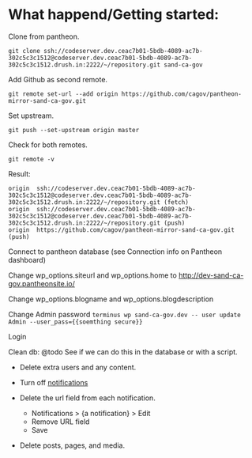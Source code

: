 # What happend/Getting started:

Clone from pantheon.

`git clone ssh://codeserver.dev.ceac7b01-5bdb-4089-ac7b-302c5c3c1512@codeserver.dev.ceac7b01-5bdb-4089-ac7b-302c5c3c1512.drush.in:2222/~/repository.git sand-ca-gov`

Add Github as second remote.

`git remote set-url --add origin https://github.com/cagov/pantheon-mirror-sand-ca-gov.git`

Set upstream.

`git push --set-upstream origin master`

Check for both remotes.

`git remote -v`

Result:

```
origin  ssh://codeserver.dev.ceac7b01-5bdb-4089-ac7b-302c5c3c1512@codeserver.dev.ceac7b01-5bdb-4089-ac7b-302c5c3c1512.drush.in:2222/~/repository.git (fetch)
origin  ssh://codeserver.dev.ceac7b01-5bdb-4089-ac7b-302c5c3c1512@codeserver.dev.ceac7b01-5bdb-4089-ac7b-302c5c3c1512.drush.in:2222/~/repository.git (push)
origin  https://github.com/cagov/pantheon-mirror-sand-ca-gov.git (push)
```

Connect to pantheon database (see Connection info on Pantheon dashboard)

Change wp_options.siteurl and wp_options.home to http://dev-sand-ca-gov.pantheonsite.io/

Change wp_options.blogname and wp_options.blogdescription

Change Admin password
`terminus wp sand-ca-gov.dev -- user update Admin --user_pass={{soemthing secure}}`

Login 

Clean db:
    @todo See if we can do this in the database or with a script.


- Delete extra users and any content.

- Turn off [notifications](https://dev-sand-ca-gov.pantheonsite.io/wp-admin/edit.php?post_type=notification)

- Delete the url field from each notification. 
    * Notifications > {a notification} > Edit 
    * Remove URL field
    * Save

- Delete posts, pages, and media. 
